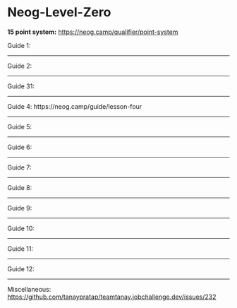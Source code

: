 # Neog-Level-Zero

<b>15 point system:</b> https://neog.camp/qualifier/point-system

Guide 1:
<hr>
Guide 2:
<hr>
Guide 31:
<hr>
Guide 4: https://neog.camp/guide/lesson-four
<hr>
Guide 5:
<hr>
Guide 6:
<hr>
Guide 7:
<hr>
Guide 8:
<hr>
Guide 9:
<hr>
Guide 10:
<hr>
Guide 11:
<hr>
Guide 12:
<hr>

Miscellaneous: https://github.com/tanaypratap/teamtanay.jobchallenge.dev/issues/232